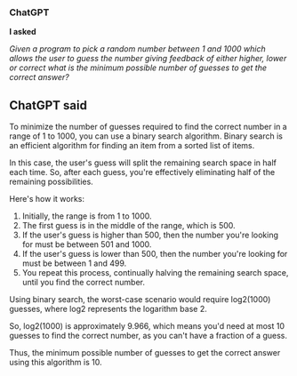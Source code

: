 ### ChatGPT
**I asked**

*Given a program to pick a random number between 1 and 1000 which allows the user to guess the number giving feedback of either higher, lower or correct what is the minimum possible number of guesses to get the correct answer?*
## ChatGPT said

To minimize the number of guesses required to find the correct number in a range of 1 to 1000, you can use a binary search algorithm. Binary search is an efficient algorithm for finding an item from a sorted list of items.

In this case, the user's guess will split the remaining search space in half each time. So, after each guess, you're effectively eliminating half of the remaining possibilities.

Here's how it works:

1. Initially, the range is from 1 to 1000.
2. The first guess is in the middle of the range, which is 500.
3. If the user's guess is higher than 500, then the number you're looking for must be between 501 and 1000.
4. If the user's guess is lower than 500, then the number you're looking for must be between 1 and 499.
5. You repeat this process, continually halving the remaining search space, until you find the correct number.

Using binary search, the worst-case scenario would require log2(1000) guesses, where log2 represents the logarithm base 2. 

So, log2(1000) is approximately 9.966, which means you'd need at most 10 guesses to find the correct number, as you can't have a fraction of a guess.

Thus, the minimum possible number of guesses to get the correct answer using this algorithm is 10.
